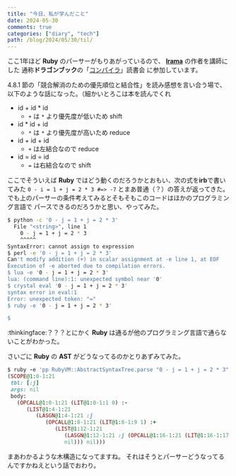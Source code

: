 ```yaml
---
title: "今日、私が学んだこと"
date: 2024-05-30
comments: true
categories: ["diary", "tech"]
path: /blog/2024/05/30/til/
---
```


ここ1年ほど **Ruby** のパーサーがもりあがっているので、
[**lrama**](https://github.com/ruby/lrama) の作者を講師にした
通称**ドラゴンブック**の「[コンパイラ](https://www.saiensu.co.jp/search/?isbn=978-4-7819-1229-5&y=2009)」読書会
に参加しています。

4.8.1 節の「競合解消のための優先順位と結合性」を読み感想を言い合う場で、
以下のような話になった。（細かいとろこは本を読んでくれ
- id + id * id
  - `+` は `*` より優先度が低いため shift
- id * id + id
  - `*` は `*` より優先度が高いため reduce
- id + id + id
  - `+` は左結合なので reduce
- id = id = id
  - `=` は右結合なので shift

ここでそういえば **Ruby** ではどう動くのだろうかとおもい、次の式を**irb**で書いてみた
`0 - i = 1 + j = 2 * 3 #=> -7` とまあ普通（？）の答えが返ってきた。
でも上のパーサーの条件考えてみるとそもそもこのコードはほかのプログラミング言語で
パースできるのだろうかと思い、やってみた。

```bash
$ python -c '0 - j = 1 + j = 2 * 3'
  File "<string>", line 1
    0 - j = 1 + j = 2 * 3
    ^^^^^
SyntaxError: cannot assign to expression
$ perl -e '0 - j = 1 + j = 2 * 3'
Can't modify addition (+) in scalar assignment at -e line 1, at EOF
Execution of -e aborted due to compilation errors.
$ lua -e '0 - j = 1 + j = 2 * 3'
lua: (command line):1: unexpected symbol near '0'
$ crystal eval '0 - j = 1 + j = 2 * 3'
syntax error in eval:1
Error: unexpected token: "="
$ ruby -e '0 - j = 1 + j = 2 * 3'

$
```

:thinkingface:？？？とにかく **Ruby** は通るが他のプログラミング言語で通らないことがわかった。

さいごに **Ruby** の **AST** がどうなってるのかとりあずみてみた。

```ruby
$ ruby -e 'pp RubyVM::AbstractSyntaxTree.parse "0 - j = 1 + j = 2 * 3"'
(SCOPE@1:0-1:21
 tbl: [:j]
 args: nil
 body:
   (OPCALL@1:0-1:21 (LIT@1:0-1:1 0) :-
      (LIST@1:4-1:21
         (LASGN@1:4-1:21 :j
            (OPCALL@1:8-1:21 (LIT@1:8-1:9 1) :+
               (LIST@1:12-1:21
                  (LASGN@1:12-1:21 :j (OPCALL@1:16-1:21 (LIT@1:16-1:17 2) :* (LIST@1:20-1:21 (LIT@1:20-1:21 3) nil)))
                  nil))) nil)))
```

まあわかるような木構造になってますね。
それはそうとパーサーどうなってるんですかねえという話でおわり。

